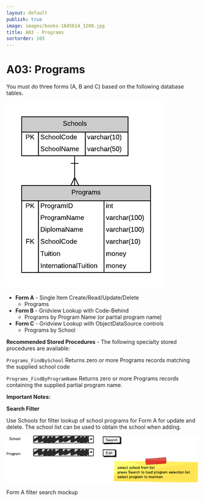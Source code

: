 ```yaml
---
layout: default
publish: true
image: images/books-1845614_1280.jpg
title: A03 - Programs
sortorder: 103
---
```

# A03: Programs

You must do three forms (A, B and C) based on the following database tables.

![](A03.png)

- **Form A** - Single Item Create/Read/Update/Delete
  - Programs
- **Form B** - Gridview Lookup with Code-Behind
  - Programs by Program Name (or partial program name)
- **Form C** - Gridview Lookup with ObjectDataSource controls
  - Programs by School 


**Recommended Stored Procedures** - The following specialty stored procedures are available:

`Programs_FindBySchool` Returns zero or more Programs records matching the supplied school code

`Programs_FindByProgramName` Returns zero or more Programs records containing the supplied partial program name.

**Important Notes:** 

**Search Filter**

Use Schools for filter lookup of school programs for Form A for update and delete. The school list can be used
to obtain the school when adding.

![](A03Mockup.png)

Form A filter search mockup

